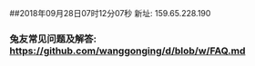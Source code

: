 ##2018年09月28日07时12分07秒 新址: 159.65.228.190
### 兔友常见问题及解答: https://github.com/wanggonging/d/blob/w/FAQ.md
